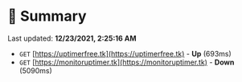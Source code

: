 # 📖 Summary
Last updated: **12/23/2021, 2:25:16 AM**

- `GET` [https://uptimerfree.tk](https://uptimerfree.tk) - **Up** (693ms)
- `GET` [https://monitoruptimer.tk](https://monitoruptimer.tk) - **Down** (5090ms)
